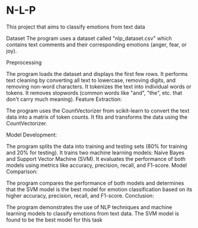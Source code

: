 # N-L-P
This project that aims to classify emotions from text data

Dataset
The program uses a dataset called "nlp_dataset.csv" which contains text comments and their corresponding emotions (anger, fear, or joy).

Preprocessing


The program loads the dataset and displays the first few rows.
It performs text cleaning by converting all text to lowercase, removing digits, and removing non-word characters.
It tokenizes the text into individual words or tokens.
It removes stopwords (common words like "and", "the", etc. that don't carry much meaning).
Feature Extraction:

The program uses the CountVectorizer from scikit-learn to convert the text data into a matrix of token counts.
It fits and transforms the data using the CountVectorizer.


Model Development:


The program splits the data into training and testing sets (80% for training and 20% for testing).
It trains two machine learning models: Naive Bayes and Support Vector Machine (SVM).
It evaluates the performance of both models using metrics like accuracy, precision, recall, and F1-score.
Model Comparison:

The program compares the performance of both models and determines that the SVM model is the best model for emotion classification based on its higher accuracy, precision, recall, and F1-score.
Conclusion:

The program demonstrates the use of NLP techniques and machine learning models to classify emotions from text data. The SVM model is found to be the best model for this task




